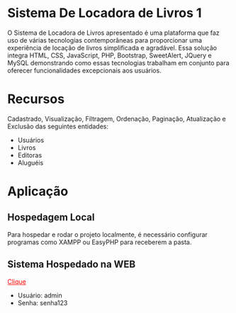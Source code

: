 # Sistema De Locadora de Livros 1
O Sistema de Locadora de Livros apresentado é uma plataforma que faz uso de várias tecnologias contemporâneas para proporcionar uma experiência de locação de livros simplificada e agradável. Essa solução integra HTML, CSS, JavaScript, PHP, Bootstrap, SweetAlert, JQuery e MySQL demonstrando como essas tecnologias trabalham em conjunto para oferecer funcionalidades excepcionais aos usuários.

# Recursos
Cadastrado, Visualização, Filtragem, Ordenação, Paginação, Atualização e Exclusão das seguintes entidades:
- Usuários
- Livros
- Editoras
- Aluguéis

# Aplicação
## Hospedagem Local
Para hospedar e rodar o projeto localmente, é necessário configurar programas como XAMPP ou EasyPHP para receberem a pasta.

## Sistema Hospedado na WEB
<a href="https://azraelenterpriseinf.free.nf/" target="_blank" style="color: red;">Clique</a>
- Usuário: admin
- Senha: senha123

